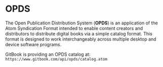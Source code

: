 # OPDS

The Open Publication Distribution System (**OPDS**) is an application of the Atom Syndication Format intended to enable content creators and distributors to distribute digital books via a simple catalog format. This format is designed to work interchangeably across multiple desktop and device software programs.

GitBook is providing an OPDS catalog at: `https://www.gitbook.com/api/opds/catalog.atom`




